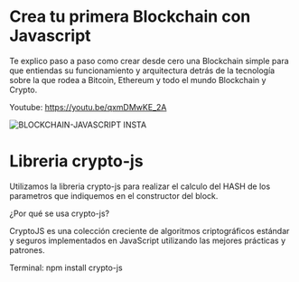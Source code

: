 # Crea tu primera Blockchain con Javascript

Te explico paso a paso como crear desde cero una Blockchain simple para que entiendas su funcionamiento y arquitectura detrás de la tecnología
sobre la que rodea a Bitcoin, Ethereum y todo el mundo Blockchain y Crypto.

Youtube: https://youtu.be/qxmDMwKE_2A

![BLOCKCHAIN-JAVASCRIPT INSTA](https://user-images.githubusercontent.com/101588200/163352519-cc4e8534-7be5-43ed-96dd-31fbea44faa5.jpg)

# Libreria crypto-js

Utilizamos la libreria crypto-js para realizar el calculo del HASH de los parametros que indiquemos en el constructor del block.

¿Por qué se usa crypto-js?

CryptoJS es una colección creciente de algoritmos criptográficos estándar y seguros implementados en JavaScript utilizando las mejores prácticas y patrones.

Terminal: npm install crypto-js

